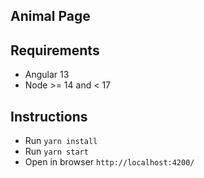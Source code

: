 ## Animal Page

## Requirements
- Angular 13
- Node >= 14 and < 17

## Instructions

- Run `yarn install`
- Run `yarn start`
- Open in browser `http://localhost:4200/`
